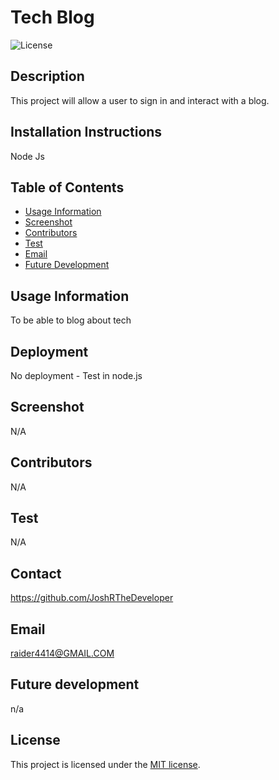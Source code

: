 # Tech Blog
![License](https://img.shields.io/badge/license-MIT-blue.svg)

## Description
This project will allow a user to sign in and interact with a blog. 

## Installation Instructions
Node Js

## Table of Contents
* [Usage Information](#usage-information)
* [Screenshot](#screenshot)
* [Contributors](#contributors)
* [Test](#test)
* [Email](#email)
* [Future Development](#future-devlopment)


## Usage Information
To be able to blog about tech

## Deployment
No deployment - Test in node.js

## Screenshot
N/A 

## Contributors
N/A

## Test
N/A

## Contact
https://github.com/JoshRTheDeveloper

## Email
raider4414@GMAIL.COM

## Future development
n/a

## License

This project is licensed under the [MIT license](https://opensource.org/licenses/MIT).